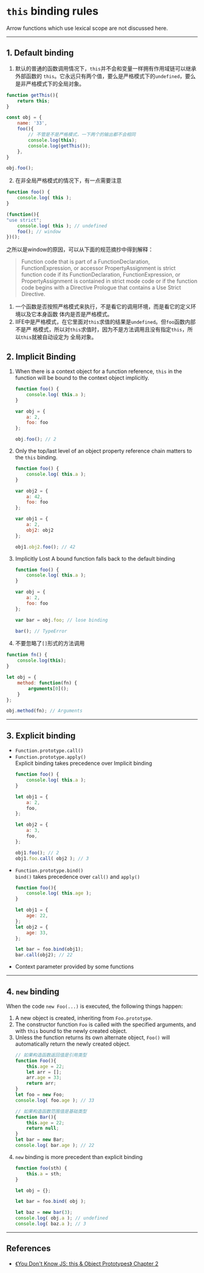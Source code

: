 # `this` binding rules
Arrow functions which use lexical scope are not discussed here.


***
## 1. Default binding
1. 默认的普通的函数调用情况下，`this`并不会和变量一样拥有作用域链可以继承外部函数的
`this`。它永远只有两个值，要么是严格模式下的`undefined`，要么是非严格模式下的全局对象。
```js
function getThis(){
    return this;
}

const obj = {
    name: '33',
    foo(){
        // 不管是不是严格模式，一下两个的输出都不会相同
        console.log(this);
        console.log(getThis());
    },
}

obj.foo();
```

2. 在非全局严格模式的情况下，有一点需要注意
```js
function foo() {
    console.log( this );
}

(function(){
"use strict";
    console.log( this ); // undefined
    foo(); // window
})();
```
之所以是window的原因，可以从下面的规范摘抄中得到解释：   
> Function code that is part of a FunctionDeclaration, FunctionExpression, or
accessor PropertyAssignment is strict function code if its FunctionDeclaration,
FunctionExpression, or PropertyAssignment is contained in strict mode code or if
the function code begins with a Directive Prologue that contains a Use Strict
Directive.  

1. 一个函数是否按照严格模式来执行，不是看它的调用环境，而是看它的定义环境以及它本身函数
体内是否是严格模式。
2. IIFE中是严格模式，在它里面对`this`求值的结果是`undefined`。但`foo`函数内部不是严
格模式，所以对`this`求值时，因为不是方法调用且没有指定`this`，所以`this`就被自动设定为
全局对象。


## 2. Implicit Binding
1. When there is a context object for a function reference, `this` in the
function will be bound to the context object implicitly.
    ```js
    function foo() {
    	console.log( this.a );
    }

    var obj = {
    	a: 2,
    	foo: foo
    };

    obj.foo(); // 2
    ```
2. Only the top/last level of an object property reference chain matters to the
`this` binding.
    ```js
    function foo() {
    	console.log( this.a );
    }

    var obj2 = {
    	a: 42,
    	foo: foo
    };

    var obj1 = {
    	a: 2,
    	obj2: obj2
    };

    obj1.obj2.foo(); // 42
    ```
3. Implicitly Lost
A bound function falls back to the default binding
    ```js
    function foo() {
    	console.log( this.a );
    }

    var obj = {
    	a: 2,
    	foo: foo
    };

    var bar = obj.foo; // lose binding

    bar(); // TypeError
    ```
4. 不要忽略了`[]`形式的方法调用
```js
function fn() {
    console.log(this);
}

let obj = {
    method: function(fn) {
        arguments[0]();
    }
};

obj.method(fn); // Arguments
```

***
## 3. Explicit binding
* `Function.prototype.call()`
* `Function.prototype.apply()`  
    Explicit binding takes precedence over Implicit binding
    ```js
    function foo() {
    	console.log( this.a );
    }

    let obj1 = {
    	a: 2,
    	foo,
    };

    let obj2 = {
    	a: 3,
    	foo,
    };

    obj1.foo(); // 2
    obj1.foo.call( obj2 ); // 3
    ```
* `Function.prototype.bind()`  
    `bind()` takes precedence over `call()` and `apply()`
    ```js
    function foo(){
    	console.log( this.age );
    }

    let obj1 = {
    	age: 22,
    };
    let obj2 = {
    	age: 33,
    };

    let bar = foo.bind(obj1);
    bar.call(obj2); // 22
    ```
* Context parameter provided by some functions


***
## 4. `new` binding
When the code `new Foo(...)` is executed, the following things happen:
1. A new object is created, inheriting from `Foo.prototype`.
2. The constructor function `Foo` is called with the specified arguments, and
with `this` bound to the newly created object.
3. Unless the function returns its own alternate object, `Foo()` will
automatically return the newly created object.
    ```js
    // 如果构造函数返回值是引用类型
    function Foo(){
        this.age = 22;
    	let arr = [];
    	arr.age = 33;
        return arr;
    }
    let foo = new Foo;
    console.log( foo.age ); // 33
    ```
    ```js
    // 如果构造函数范围值是基础类型
    function Bar(){
        this.age = 22;
        return null;
    }
    let bar = new Bar;
    console.log( bar.age ); // 22
    ```
4. `new` binding is more precedent than explicit binding
    ```js
    function foo(sth) {
        this.a = sth;
    }

    let obj = {};

    let bar = foo.bind( obj );

    let baz = new bar(3);
    console.log( obj.a ); // undefined
    console.log( baz.a ); // 3
    ```



***
## References
* [《You Don't Know JS: this & Object Prototypes》 Chapter 2](https://github.com/getify/You-Dont-Know-JS/blob/master/this%20%26%20object%20prototypes/ch2.md#new-binding)
